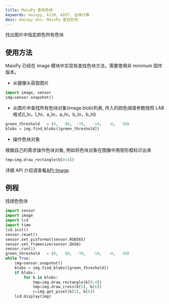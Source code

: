 ```yaml
---
title: MaixPy 查找色块
keywords: maixpy, k210, AIOT, 边缘计算
desc: maixpy doc: MaixPy 查找色块
---
```



找出图片中指定颜色所有色块

## 使用方法

MaixPy 已经在 image 模块中实现有查找色块方法，需要使用非 minimum 固件版本。

* 从摄像头获取图片

```python
import image, sensor
img=sensor.snapshot()
```

* 从图片中查找所有色块对象(image.blob)列表, 传入的颜色阈值参数按照 LAB 格式(l_lo，l_hi，a_lo，a_hi，b_lo，b_hi)

```python
green_threshold   = (0,   80,  -70,   -10,   -0,   30)
blobs = img.find_blobs([green_threshold])
```

* 操作色块对象
  
根据自己的需求操作色块对象, 例如将色块对象在图像中用矩形框标识出来

```python
tmp=img.draw_rectangle(b[0:4])
```

详细 API 介绍请查看[API-Image](../../api_reference/machine_vision/image/image.md).

## 例程

找绿色色块

```python
import sensor
import image
import lcd
import time
lcd.init()
sensor.reset()
sensor.set_pixformat(sensor.RGB565)
sensor.set_framesize(sensor.QVGA)
sensor.run(1)
green_threshold   = (0,   80,  -70,   -10,   -0,   30)
while True:
    img=sensor.snapshot()
    blobs = img.find_blobs([green_threshold])
    if blobs:
        for b in blobs:
            tmp=img.draw_rectangle(b[0:4])
            tmp=img.draw_cross(b[5], b[6])
            c=img.get_pixel(b[5], b[6])
    lcd.display(img)
```
